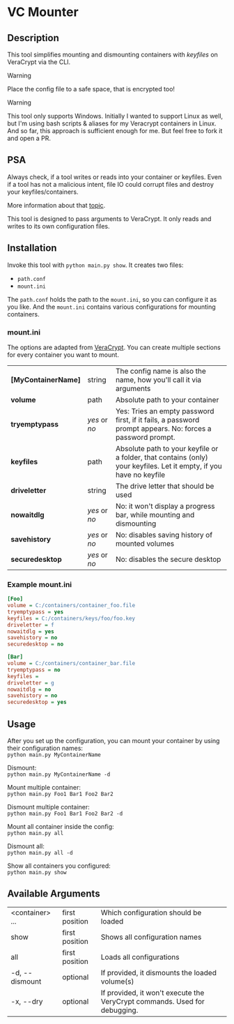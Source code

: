# VC Mounter
## Description
This tool simplifies mounting and dismounting containers with *keyfiles* on VeraCrypt via the CLI.

> [!Warning]  
> Place the config file to a safe space, that is encrypted too!

> [!Warning]
> This tool only supports Windows. Initially I wanted to support Linux as well, but I'm using bash scripts & aliases for my Veracrypt containers in Linux.
> And so far, this approach is sufficient enough for me. But feel free to fork it and open a PR.

## PSA
Always check, if a tool writes or reads into your container or keyfiles. Even if a tool has not a
malicious intent, file IO could corrupt files and destroy your keyfiles/containers.  

More information about that [topic](https://veracrypt.fr/en/Avoid%20Third-Party%20File%20Extensions.html).  

This tool is designed to pass arguments to VeraCrypt. It only reads and writes to its own configuration files.  

## Installation
Invoke this tool with `python main.py show`. It creates two files:  
- `path.conf`
- `mount.ini`

The `path.conf` holds the path to the `mount.ini`, so you can configure it as you like. 
And the `mount.ini` contains various configurations for mounting containers.

### mount.ini
The options are adapted from [VeraCrypt](https://www.veracrypt.fr/en/Command%20Line%20Usage.html). 
You can create multiple sections for every container you want to mount.

|                       |               |                                                                                                                     |
|-----------------------|---------------|---------------------------------------------------------------------------------------------------------------------|
| **[MyContainerName]** | string        | The config name is also the name, how you'll call it via arguments                                                  |
| **volume**            | path          | Absolute path to your container                                                                                     |
| **tryemptypass**      | *yes* or *no* | Yes: Tries an empty password first, if it fails, a password prompt appears. No: forces a password prompt.           |
| **keyfiles**          | path          | Absolute path to your keyfile or a folder, that contains (only) your keyfiles. Let it empty, if you have no keyfile |
| **driveletter**       | string        | The drive letter that should be used                                                                                |
| **nowaitdlg**         | *yes* or *no* | No: it won't display a progress bar, while mounting and dismounting                                                 |
| **savehistory**       | *yes* or *no* | No: disables saving history of mounted volumes                                                                      |
| **securedesktop**     | *yes* or *no* | No: disables the secure desktop                                                                                     |

### Example mount.ini
```ini
[Foo]
volume = C:/containers/container_foo.file
tryemptypass = yes
keyfiles = C:/containers/keys/foo/foo.key
driveletter = f
nowaitdlg = yes
savehistory = no
securedesktop = no

[Bar]
volume = C:/containers/container_bar.file
tryemptypass = no
keyfiles = 
driveletter = g
nowaitdlg = no
savehistory = no
securedesktop = yes
```

## Usage
After you set up the configuration, you can mount your container by using their configuration names:  
`python main.py MyContainerName`  

Dismount:  
`python main.py MyContainerName -d`  

Mount multiple container:  
`python main.py Foo1 Bar1 Foo2 Bar2`  

Dismount multiple container:  
`python main.py Foo1 Bar1 Foo2 Bar2 -d`  

Mount all container inside the config:  
`python main.py all`  

Dismount all:  
`python main.py all -d`  

Show all containers you configured:  
`python main.py show`  


## Available Arguments

|                  |                |                                                                           |
|------------------|----------------|---------------------------------------------------------------------------|
| \<container> ... | first position | Which configuration should be loaded                                      |
| show             | first position | Shows all configuration names                                             |
| all              | first position | Loads all configurations                                                  |
| -d, --dismount   | optional       | If provided, it dismounts the loaded volume(s)                            |
| -x, --dry        | optional       | If provided, it won't execute the VeryCrypt commands. Used for debugging. |


